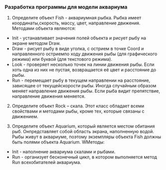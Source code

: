 ﻿### Разработка программы для модели аквариума

1) Определите объект Fish - аквариумная рыбка. Рыбка имеет координаты,скорость, массу, цвет, направление движения. Методами объекта являются:

- Init - устанавливает значения полей объекта и рисует рыбу на экране методом Draw.
- Draw - рисует рыбу в виде уголка, с острием в точке Coord и направленного остриемпо ходу движения рыбы (для графического режима) или буквой (для текстового режима). 
- Look - проверяет несколько точек на линии движения рыбы. Если хоть одна из них не пустая, возвращается её цвет и расстояние до рыбы.
- Run - перемещает рыбу в текущем направлении на расстояние, зависящее от текущейскорости рыбы. Иногда случайным образом меняет направление движения рыбы. Если рыба видит препятствие, направление движения меняется.

2) Определите объект Rock – скала. Этот класс обладает всеми свойствами и методами рыбы, кроме тех, которые связаны с движением.

3) Определите объект Aquarium, который является местом обитания рыб. Онпредставляет собой область экрана, наполненную водой. Рыбы живут в аквариуме, поэтому экземпляры объекта Fish должны быть полями объекта Aquarium. WМетоды:

- Init - наполнение аквариума скалами и рыбами.
- Run - организует бесконечный цикл, в котором выполняется метод Run всехобитателей аквариума.